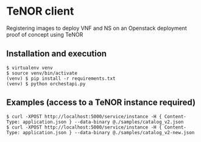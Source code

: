 # TeNOR client

Registering images to deploy VNF and NS on an Openstack deployment proof of concept using TeNOR

## Installation and execution

```
$ virtualenv venv
$ source venv/bin/activate
(venv) $ pip install -r requirements.txt
(venv) $ python orchestapi.py
```

## Examples (access to a TeNOR instance required)

```
$ curl -XPOST http://localhost:5000/service/instance -H { Content-Type: application.json } --data-binary @./samples/catalog_v2.json
$ curl -XPOST http://localhost:5000/service/instance -H { Content-Type: application.json } --data-binary @./samples/catalog_v2-new.json
```

